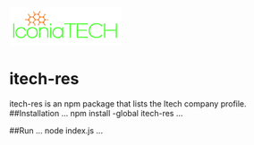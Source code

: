 ![alt text](https://github.com/Iconiatechnologies/itech-res/blob/master/images/itechlogo.png)
# itech-res
itech-res is an npm package that lists the Itech company profile.
##Installation
...
npm install -global itech-res
...

##Run
...
node index.js
...
